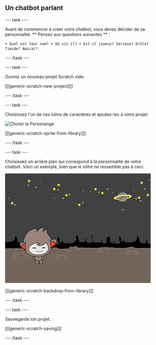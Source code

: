 ## Un chatbot parlant

\--- task \---

Avant de commencer à créer votre chatbot, vous devez décider de sa personnalité. ** Pensez aux questions suivantes ** :

    + Quel est leur nom? + Où vit-il? + Est-il joyeux? Sérieux? Drôle? Timide? Amical?
    

\--- /task \---

\--- task \---

Ouvrez un nouveau projet Scratch vide.

[[[generic-scratch-new-project]]]

\--- /task \---

\--- task \---

Choisissez l'un de ces lutins de caractères et ajoutez-les à votre projet:

![Choisir le Personange](images/chatbot-characters.png)

[[[generic-scratch-sprite-from-library]]]

\--- /task \---

\--- task \---

Choisissez un arrière plan qui correspond à la personnalité de votre chatbot. Voici un exemple, bien que le vôtre ne ressemble pas à ceci:

![Choisissez un arrière plan](images/chatbot-backdrop.png)

[[[generic-scratch-backdrop-from-library]]]

\--- /task \---

\--- task \---

Sauvegarde ton projet.

[[[generic-scratch-saving]]]

\--- /task \---